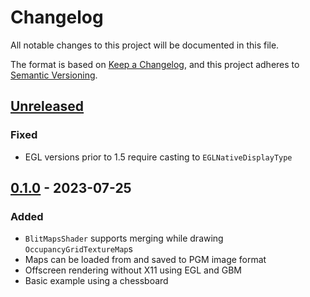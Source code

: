# Changelog

All notable changes to this project will be documented in this file.

The format is based on [Keep a Changelog](https://keepachangelog.com/en/1.0.0/),
and this project adheres to [Semantic Versioning](https://semver.org/spec/v2.0.0.html).

## [Unreleased]

### Fixed
- EGL versions prior to 1.5 require casting to `EGLNativeDisplayType`

## [0.1.0] - 2023-07-25

### Added

- `BlitMapsShader` supports merging while drawing `OccupancyGridTextureMap`s
- Maps can be loaded from and saved to PGM image format
- Offscreen rendering without X11 using EGL and GBM
- Basic example using a chessboard

[Unreleased]: https://github.com/jdelacroix/glamm/compare/v0.1.0...HEAD
[0.1.0]: https://github.com/jdelacroix/glamm/releases/tag/v0.1.0